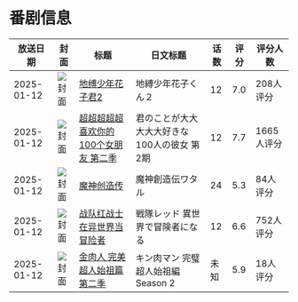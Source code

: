 # 番剧信息

|放送日期|封面|标题|日文标题|话数|评分|评分人数|
|---|---|---|---|---|---|---|
|2025-01-12|![封面](https://lain.bgm.tv/pic/cover/c/dd/88/464593_JjK5z.jpg)|[地缚少年花子君2](https://bangumi.tv/subject/464593)|地縛少年花子くん２|12|7.0|208人评分|
|2025-01-12|![封面](https://lain.bgm.tv/pic/cover/c/1d/bd/471793_nQ5TT.jpg)|[超超超超超喜欢你的100个女朋友 第二季](https://bangumi.tv/subject/471793)|君のことが大大大大大好きな100人の彼女 第2期|12|7.7|1665人评分|
|2025-01-12|![封面](https://lain.bgm.tv/pic/cover/c/e0/31/474999_SkjkT.jpg)|[魔神创造传](https://bangumi.tv/subject/474999)|魔神創造伝ワタル|24|5.3|84人评分|
|2025-01-12|![封面](https://lain.bgm.tv/pic/cover/c/73/c6/507581_Z4sLp.jpg)|[战队红战士在异世界当冒险者](https://bangumi.tv/subject/507581)|戦隊レッド 異世界で冒険者になる|12|6.6|752人评分|
|2025-01-12|![封面](https://lain.bgm.tv/pic/cover/c/bc/16/514744_1F93V.jpg)|[金肉人 完美超人始祖篇 第二季](https://bangumi.tv/subject/514744)|キン肉マン 完璧超人始祖編 Season 2|未知|5.9|18人评分|
